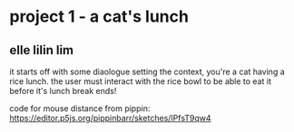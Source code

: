 # project 1 - a cat's lunch
## elle lilin lim

it starts off with some diaologue setting the context, you're a cat having a rice lunch.
the user must interact with the rice bowl to be able to eat it before it's lunch break ends!

code for mouse distance from pippin:
https://editor.p5js.org/pippinbarr/sketches/IPfsT9qw4